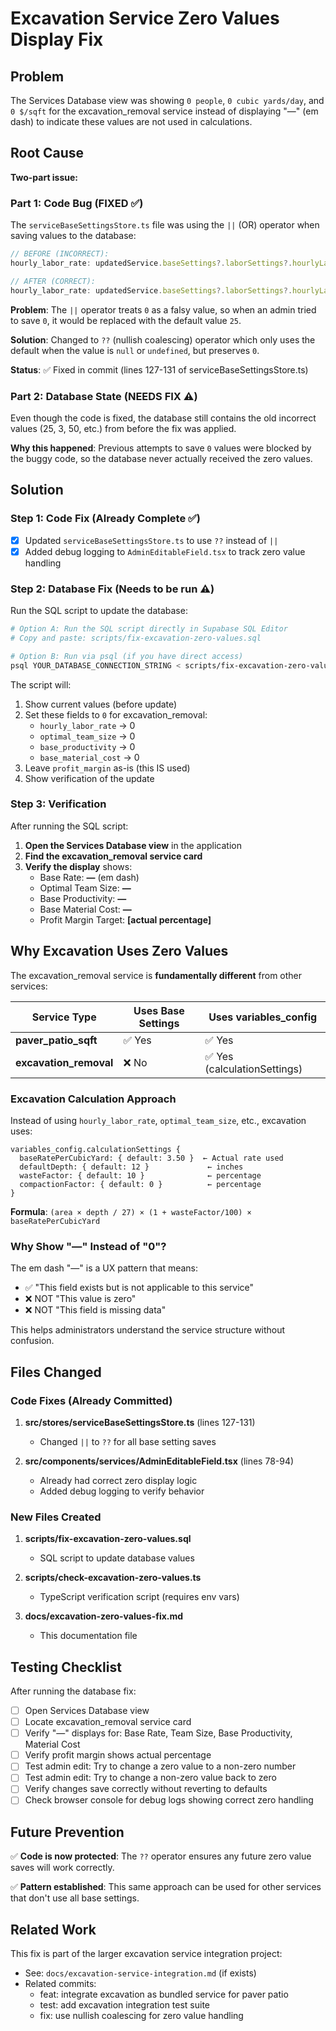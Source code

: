 # Excavation Service Zero Values Display Fix

## Problem

The Services Database view was showing `0 people`, `0 cubic yards/day`, and `0 $/sqft` for the excavation_removal service instead of displaying "—" (em dash) to indicate these values are not used in calculations.

## Root Cause

**Two-part issue:**

### Part 1: Code Bug (FIXED ✅)
The `serviceBaseSettingsStore.ts` file was using the `||` (OR) operator when saving values to the database:

```typescript
// BEFORE (INCORRECT):
hourly_labor_rate: updatedService.baseSettings?.laborSettings?.hourlyLaborRate?.value || 25,

// AFTER (CORRECT):
hourly_labor_rate: updatedService.baseSettings?.laborSettings?.hourlyLaborRate?.value ?? 25,
```

**Problem**: The `||` operator treats `0` as a falsy value, so when an admin tried to save `0`, it would be replaced with the default value `25`.

**Solution**: Changed to `??` (nullish coalescing) operator which only uses the default when the value is `null` or `undefined`, but preserves `0`.

**Status**: ✅ Fixed in commit (lines 127-131 of serviceBaseSettingsStore.ts)

### Part 2: Database State (NEEDS FIX ⚠️)
Even though the code is fixed, the database still contains the old incorrect values (25, 3, 50, etc.) from before the fix was applied.

**Why this happened**: Previous attempts to save `0` values were blocked by the buggy code, so the database never actually received the zero values.

## Solution

### Step 1: Code Fix (Already Complete ✅)
- [x] Updated `serviceBaseSettingsStore.ts` to use `??` instead of `||`
- [x] Added debug logging to `AdminEditableField.tsx` to track zero value handling

### Step 2: Database Fix (Needs to be run ⚠️)

Run the SQL script to update the database:

```bash
# Option A: Run the SQL script directly in Supabase SQL Editor
# Copy and paste: scripts/fix-excavation-zero-values.sql

# Option B: Run via psql (if you have direct access)
psql YOUR_DATABASE_CONNECTION_STRING < scripts/fix-excavation-zero-values.sql
```

The script will:
1. Show current values (before update)
2. Set these fields to `0` for excavation_removal:
   - `hourly_labor_rate` → 0
   - `optimal_team_size` → 0
   - `base_productivity` → 0
   - `base_material_cost` → 0
3. Leave `profit_margin` as-is (this IS used)
4. Show verification of the update

### Step 3: Verification

After running the SQL script:

1. **Open the Services Database view** in the application
2. **Find the excavation_removal service card**
3. **Verify the display** shows:
   - Base Rate: **—** (em dash)
   - Optimal Team Size: **—**
   - Base Productivity: **—**
   - Base Material Cost: **—**
   - Profit Margin Target: **[actual percentage]**

## Why Excavation Uses Zero Values

The excavation_removal service is **fundamentally different** from other services:

| Service Type | Uses Base Settings | Uses variables_config |
|-------------|-------------------|----------------------|
| **paver_patio_sqft** | ✅ Yes | ✅ Yes |
| **excavation_removal** | ❌ No | ✅ Yes (calculationSettings) |

### Excavation Calculation Approach

Instead of using `hourly_labor_rate`, `optimal_team_size`, etc., excavation uses:

```
variables_config.calculationSettings {
  baseRatePerCubicYard: { default: 3.50 }  ← Actual rate used
  defaultDepth: { default: 12 }             ← inches
  wasteFactor: { default: 10 }              ← percentage
  compactionFactor: { default: 0 }          ← percentage
}
```

**Formula**: `(area × depth / 27) × (1 + wasteFactor/100) × baseRatePerCubicYard`

### Why Show "—" Instead of "0"?

The em dash "—" is a UX pattern that means:
- ✅ "This field exists but is not applicable to this service"
- ❌ NOT "This value is zero"
- ❌ NOT "This field is missing data"

This helps administrators understand the service structure without confusion.

## Files Changed

### Code Fixes (Already Committed)
1. **src/stores/serviceBaseSettingsStore.ts** (lines 127-131)
   - Changed `||` to `??` for all base setting saves

2. **src/components/services/AdminEditableField.tsx** (lines 78-94)
   - Already had correct zero display logic
   - Added debug logging to verify behavior

### New Files Created
1. **scripts/fix-excavation-zero-values.sql**
   - SQL script to update database values

2. **scripts/check-excavation-zero-values.ts**
   - TypeScript verification script (requires env vars)

3. **docs/excavation-zero-values-fix.md**
   - This documentation file

## Testing Checklist

After running the database fix:

- [ ] Open Services Database view
- [ ] Locate excavation_removal service card
- [ ] Verify "—" displays for: Base Rate, Team Size, Base Productivity, Material Cost
- [ ] Verify profit margin shows actual percentage
- [ ] Test admin edit: Try to change a zero value to a non-zero number
- [ ] Test admin edit: Try to change a non-zero value back to zero
- [ ] Verify changes save correctly without reverting to defaults
- [ ] Check browser console for debug logs showing correct zero handling

## Future Prevention

✅ **Code is now protected**: The `??` operator ensures any future zero value saves will work correctly.

✅ **Pattern established**: This same approach can be used for other services that don't use all base settings.

## Related Work

This fix is part of the larger excavation service integration project:
- See: `docs/excavation-service-integration.md` (if exists)
- Related commits:
  - feat: integrate excavation as bundled service for paver patio
  - test: add excavation integration test suite
  - fix: use nullish coalescing for zero value handling
